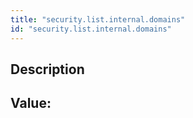 ```yaml
---
title: "security.list.internal.domains"
id: "security.list.internal.domains"
---
```

## Description



## Value: 
```

```